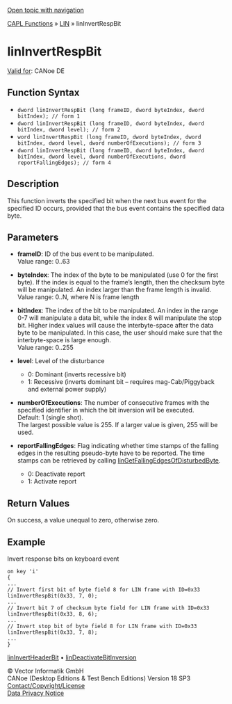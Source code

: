 [Open topic with navigation](../../../../../CANoeDEFamily.htm#Topics/CAPLFunctions/LIN/Functions/CAPLfunctionLINInvertRespBit.md)

[CAPL Functions](../../CAPLfunctions.md) » [LIN](../CAPLfunctionsLINOverview.md) » linInvertRespBit

# linInvertRespBit

[Valid for](../../../Shared/FeatureAvailability.md): CANoe DE

## Function Syntax

- `dword linInvertRespBit (long frameID, dword byteIndex, dword bitIndex); // form 1`
- `dword linInvertRespBit (long frameID, dword byteIndex, dword bitIndex, dword level); // form 2`
- `word linInvertRespBit (long frameID, dword byteIndex, dword bitIndex, dword level, dword numberOfExecutions); // form 3`
- `dword linInvertRespBit (long frameID, dword byteIndex, dword bitIndex, dword level, dword numberOfExecutions, dword reportFallingEdges); // form 4`

## Description

This function inverts the specified bit when the next bus event for the specified ID occurs, provided that the bus event contains the specified data byte.

## Parameters

- **frameID**: ID of the bus event to be manipulated.  
  Value range: 0..63

- **byteIndex**: The index of the byte to be manipulated (use 0 for the first byte). If the index is equal to the frame’s length, then the checksum byte will be manipulated. An index larger than the frame length is invalid.  
  Value range: 0..N, where N is frame length

- **bitIndex**: The index of the bit to be manipulated. An index in the range 0-7 will manipulate a data bit, while the index 8 will manipulate the stop bit. Higher index values will cause the interbyte-space after the data byte to be manipulated. In this case, the user should make sure that the interbyte-space is large enough.  
  Value range: 0..255

- **level**: Level of the disturbance  
  - 0: Dominant (inverts recessive bit)
  - 1: Recessive (inverts dominant bit – requires mag-Cab/Piggyback and external power supply)

- **numberOfExecutions**: The number of consecutive frames with the specified identifier in which the bit inversion will be executed.  
  Default: 1 (single shot).  
  The largest possible value is 255. If a larger value is given, 255 will be used.

- **reportFallingEdges**: Flag indicating whether time stamps of the falling edges in the resulting pseudo-byte have to be reported. The time stamps can be retrieved by calling [linGetFallingEdgesOfDisturbedByte](CAPLfunctionLINGetFallingEdgesOfDisturbedByte.md).  
  - 0: Deactivate report
  - 1: Activate report

## Return Values

On success, a value unequal to zero, otherwise zero.

## Example

Invert response bits on keyboard event

```plaintext
on key 'i'
{
...
// Invert first bit of byte field 8 for LIN frame with ID=0x33
linInvertRespBit(0x33, 7, 0);
...
// Invert bit 7 of checksum byte field for LIN frame with ID=0x33
linInvertRespBit(0x33, 8, 6);
...
// Invert stop bit of byte field 8 for LIN frame with ID=0x33
linInvertRespBit(0x33, 7, 8);
...
}
```

[linInvertHeaderBit](CAPLfunctionLINInvertHeaderBit.md) • [linDeactivateBitInversion](CAPLfunctionLINDeactivateBitInversion.md)

© Vector Informatik GmbH  
CANoe (Desktop Editions & Test Bench Editions) Version 18 SP3  
[Contact/Copyright/License](../../../Shared/ContactCopyrightLicense.md)  
[Data Privacy Notice](https://www.vector.com/int/en/company/get-info/privacy-policy/)
